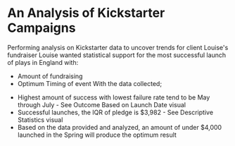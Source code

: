 # An Analysis of Kickstarter Campaigns
 Performing analysis on Kickstarter data to uncover trends for client Louise's fundraiser
Louise wanted statistical support for the most successful launch of plays in England with:
- Amount of fundraising
- Optimum Timing of event
With the data collected;
* Highest amount of success with lowest failure rate tend to be May through July - See Outcome Based on Launch Date visual
* Successful launches, the IQR of pledge is $3,982 - See Descriptive Statistics visual
* Based on the data provided and analyzed, an amount of under $4,000 launched in the Spring will produce the optimum result
